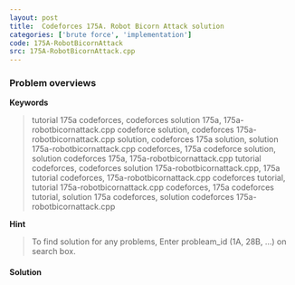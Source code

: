 ```yaml
---
layout: post
title:  Codeforces 175A. Robot Bicorn Attack solution
categories: ['brute force', 'implementation']
code: 175A-RobotBicornAttack
src: 175A-RobotBicornAttack.cpp
---
```

### **Problem overviews**

**Keywords**
> tutorial 175a codeforces, codeforces solution 175a, 175a-robotbicornattack.cpp codeforce solution, codeforces 175a-robotbicornattack.cpp solution, codeforces 175a solution, solution 175a-robotbicornattack.cpp codeforces, 175a codeforce solution, solution codeforces 175a, 175a-robotbicornattack.cpp tutorial codeforces, codeforces solution 175a-robotbicornattack.cpp, 175a tutorial codeforces, 175a-robotbicornattack.cpp codeforces tutorial, tutorial 175a-robotbicornattack.cpp codeforces, 175a codeforces tutorial, solution 175a codeforces, solution codeforces 175a-robotbicornattack.cpp

**Hint**
> To find solution for any problems, Enter probleam_id (1A, 28B, ...) on search box. 

#### **Solution**



